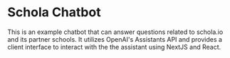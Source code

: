 # Schola Chatbot

This is an example chatbot that can answer questions related to schola.io and its partner schools. It utilizes OpenAI's Assistants API and provides a client interface to interact with the the assistant using NextJS and React.